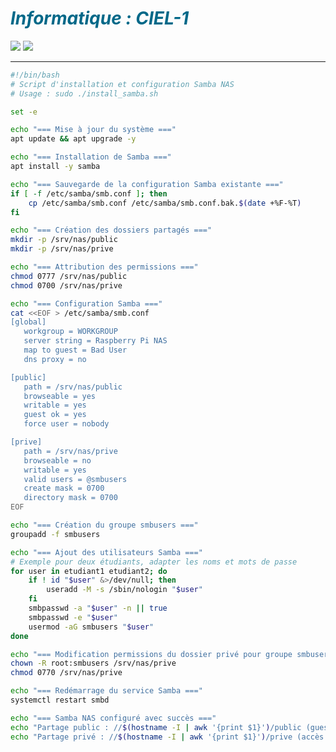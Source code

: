 # <cite><font color="(0,68,88)">Informatique : CIEL-1</font></cite>

<a href="https://carnus.fr"><img src="https://img.shields.io/badge/Carnus%20Enseignement Supérieur-F2A900?style=for-the-badge" /></a>
<a href="https://carnus.fr"><img src="https://img.shields.io/badge/BTS%20CIEL-2962FF?style=for-the-badge" /></a>


---

```bash
#!/bin/bash
# Script d'installation et configuration Samba NAS
# Usage : sudo ./install_samba.sh

set -e

echo "=== Mise à jour du système ==="
apt update && apt upgrade -y

echo "=== Installation de Samba ==="
apt install -y samba

echo "=== Sauvegarde de la configuration Samba existante ==="
if [ -f /etc/samba/smb.conf ]; then
    cp /etc/samba/smb.conf /etc/samba/smb.conf.bak.$(date +%F-%T)
fi

echo "=== Création des dossiers partagés ==="
mkdir -p /srv/nas/public
mkdir -p /srv/nas/prive

echo "=== Attribution des permissions ==="
chmod 0777 /srv/nas/public
chmod 0700 /srv/nas/prive

echo "=== Configuration Samba ==="
cat <<EOF > /etc/samba/smb.conf
[global]
   workgroup = WORKGROUP
   server string = Raspberry Pi NAS
   map to guest = Bad User
   dns proxy = no

[public]
   path = /srv/nas/public
   browseable = yes
   writable = yes
   guest ok = yes
   force user = nobody

[prive]
   path = /srv/nas/prive
   browseable = no
   writable = yes
   valid users = @smbusers
   create mask = 0700
   directory mask = 0700
EOF

echo "=== Création du groupe smbusers ==="
groupadd -f smbusers

echo "=== Ajout des utilisateurs Samba ==="
# Exemple pour deux étudiants, adapter les noms et mots de passe
for user in etudiant1 etudiant2; do
    if ! id "$user" &>/dev/null; then
        useradd -M -s /sbin/nologin "$user"
    fi
    smbpasswd -a "$user" -n || true
    smbpasswd -e "$user"
    usermod -aG smbusers "$user"
done

echo "=== Modification permissions du dossier privé pour groupe smbusers ==="
chown -R root:smbusers /srv/nas/prive
chmod 0770 /srv/nas/prive

echo "=== Redémarrage du service Samba ==="
systemctl restart smbd

echo "=== Samba NAS configuré avec succès ==="
echo "Partage public : //$(hostname -I | awk '{print $1}')/public (guest accessible)"
echo "Partage privé : //$(hostname -I | awk '{print $1}')/prive (accès restreint aux utilisateurs Samba)"
```
